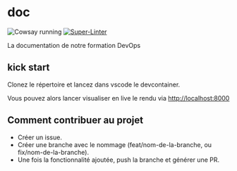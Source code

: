 # doc

![Cowsay running](https://github.com/o-devops/doc/actions/workflows/cowsay.yml/badge.svg)
[![Super-Linter](https://github.com/o-devops/doc/actions/workflows/linter.yml/badge.svg)](https://github.com/marketplace/actions/super-linter)

La documentation de notre formation DevOps

## kick start

Clonez le répertoire et lancez dans vscode le devcontainer.

Vous pouvez alors lancer visualiser en live le rendu via [http://localhost:8000](http://localhost:8000)

## Comment contribuer au projet

- Créer un issue.
- Créer une branche avec le nommage (feat/nom-de-la-branche, ou fix/nom-de-la-branche).
- Une fois la fonctionnalité ajoutée, push la branche et générer une PR.

